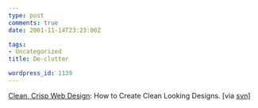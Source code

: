 ```yaml
---
type: post
comments: true
date: 2001-11-14T23:23:00Z

tags:
- Uncategorized
title: De-clutter

wordpress_id: 1139
---
```


[Clean, Crisp Web Design](http://www.coolhomepages.com/cda/cleandesign/): How to Create Clean Looking Designs. [via <a href="http://www.37signals.com/svn/" title="37signals > Signal vs. Noise">svn]
